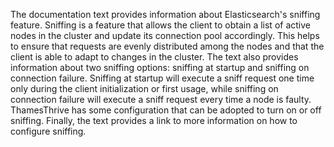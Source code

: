The documentation text provides information about Elasticsearch's sniffing feature. Sniffing is a feature that allows the client to obtain a list of active nodes in the cluster and update its connection pool accordingly. This helps to ensure that requests are evenly distributed among the nodes and that the client is able to adapt to changes in the cluster. The text also provides information about two sniffing options: sniffing at startup and sniffing on connection failure. Sniffing at startup will execute a sniff request one time only during the client initialization or first usage, while sniffing on connection failure will execute a sniff request every time a node is faulty. ThamesThrive has some configuration that can be adopted to turn on or off sniffing. Finally, the text provides a link to more information on how to configure sniffing.
